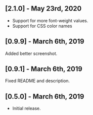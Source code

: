 ## [2.1.0] - May 23rd, 2020

- Support for more font-weight values.
- Support for CSS color names

## [0.9.9] - March 6th, 2019

Added better screenshot.

## [0.9.1] - March 6th, 2019

Fixed README and description.

## [0.5.0] - March 6th, 2019

* Initial release.
